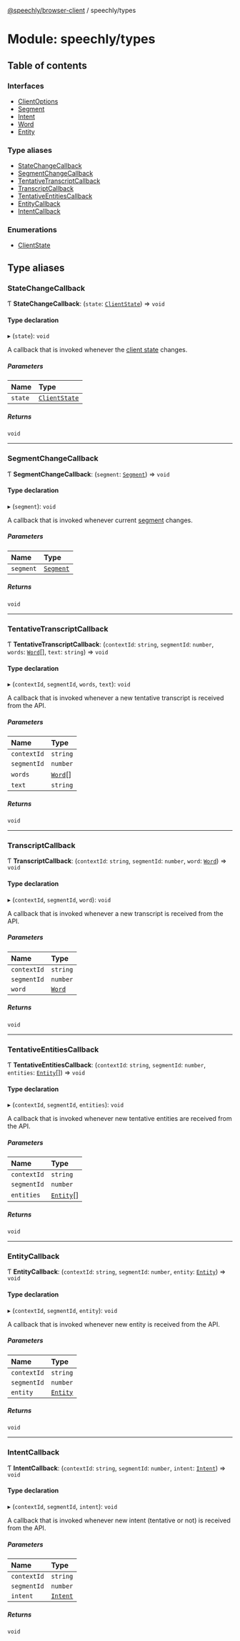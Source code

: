[@speechly/browser-client](../README.md) / speechly/types

# Module: speechly/types

## Table of contents

### Interfaces

- [ClientOptions](../interfaces/speechly_types.ClientOptions.md)
- [Segment](../interfaces/speechly_types.Segment.md)
- [Intent](../interfaces/speechly_types.Intent.md)
- [Word](../interfaces/speechly_types.Word.md)
- [Entity](../interfaces/speechly_types.Entity.md)

### Type aliases

- [StateChangeCallback](speechly_types.md#statechangecallback)
- [SegmentChangeCallback](speechly_types.md#segmentchangecallback)
- [TentativeTranscriptCallback](speechly_types.md#tentativetranscriptcallback)
- [TranscriptCallback](speechly_types.md#transcriptcallback)
- [TentativeEntitiesCallback](speechly_types.md#tentativeentitiescallback)
- [EntityCallback](speechly_types.md#entitycallback)
- [IntentCallback](speechly_types.md#intentcallback)

### Enumerations

- [ClientState](../enums/speechly_types.ClientState.md)

## Type aliases

### StateChangeCallback

Ƭ **StateChangeCallback**: (`state`: [`ClientState`](../enums/speechly_types.ClientState.md)) => `void`

#### Type declaration

▸ (`state`): `void`

A callback that is invoked whenever the [client state](../enums/speechly_types.ClientState.md) changes.

##### Parameters

| Name | Type |
| :------ | :------ |
| `state` | [`ClientState`](../enums/speechly_types.ClientState.md) |

##### Returns

`void`

___

### SegmentChangeCallback

Ƭ **SegmentChangeCallback**: (`segment`: [`Segment`](../interfaces/speechly_types.Segment.md)) => `void`

#### Type declaration

▸ (`segment`): `void`

A callback that is invoked whenever current [segment](../interfaces/speechly_types.Segment.md) changes.

##### Parameters

| Name | Type |
| :------ | :------ |
| `segment` | [`Segment`](../interfaces/speechly_types.Segment.md) |

##### Returns

`void`

___

### TentativeTranscriptCallback

Ƭ **TentativeTranscriptCallback**: (`contextId`: `string`, `segmentId`: `number`, `words`: [`Word`](../interfaces/speechly_types.Word.md)[], `text`: `string`) => `void`

#### Type declaration

▸ (`contextId`, `segmentId`, `words`, `text`): `void`

A callback that is invoked whenever a new tentative transcript is received from the API.

##### Parameters

| Name | Type |
| :------ | :------ |
| `contextId` | `string` |
| `segmentId` | `number` |
| `words` | [`Word`](../interfaces/speechly_types.Word.md)[] |
| `text` | `string` |

##### Returns

`void`

___

### TranscriptCallback

Ƭ **TranscriptCallback**: (`contextId`: `string`, `segmentId`: `number`, `word`: [`Word`](../interfaces/speechly_types.Word.md)) => `void`

#### Type declaration

▸ (`contextId`, `segmentId`, `word`): `void`

A callback that is invoked whenever a new transcript is received from the API.

##### Parameters

| Name | Type |
| :------ | :------ |
| `contextId` | `string` |
| `segmentId` | `number` |
| `word` | [`Word`](../interfaces/speechly_types.Word.md) |

##### Returns

`void`

___

### TentativeEntitiesCallback

Ƭ **TentativeEntitiesCallback**: (`contextId`: `string`, `segmentId`: `number`, `entities`: [`Entity`](../interfaces/speechly_types.Entity.md)[]) => `void`

#### Type declaration

▸ (`contextId`, `segmentId`, `entities`): `void`

A callback that is invoked whenever new tentative entities are received from the API.

##### Parameters

| Name | Type |
| :------ | :------ |
| `contextId` | `string` |
| `segmentId` | `number` |
| `entities` | [`Entity`](../interfaces/speechly_types.Entity.md)[] |

##### Returns

`void`

___

### EntityCallback

Ƭ **EntityCallback**: (`contextId`: `string`, `segmentId`: `number`, `entity`: [`Entity`](../interfaces/speechly_types.Entity.md)) => `void`

#### Type declaration

▸ (`contextId`, `segmentId`, `entity`): `void`

A callback that is invoked whenever new entity is received from the API.

##### Parameters

| Name | Type |
| :------ | :------ |
| `contextId` | `string` |
| `segmentId` | `number` |
| `entity` | [`Entity`](../interfaces/speechly_types.Entity.md) |

##### Returns

`void`

___

### IntentCallback

Ƭ **IntentCallback**: (`contextId`: `string`, `segmentId`: `number`, `intent`: [`Intent`](../interfaces/speechly_types.Intent.md)) => `void`

#### Type declaration

▸ (`contextId`, `segmentId`, `intent`): `void`

A callback that is invoked whenever new intent (tentative or not) is received from the API.

##### Parameters

| Name | Type |
| :------ | :------ |
| `contextId` | `string` |
| `segmentId` | `number` |
| `intent` | [`Intent`](../interfaces/speechly_types.Intent.md) |

##### Returns

`void`
